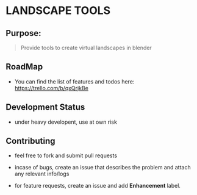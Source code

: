 # LANDSCAPE TOOLS

## Purpose:

> Provide tools to create virtual landscapes in blender


## RoadMap
  * You can find the list of features and todos here: https://trello.com/b/qxQrjkBe

## Development Status

  * under heavy developent, use at own risk

## Contributing

  * feel free to fork and submit pull requests

  * incase of bugs, create an issue that describes the problem
    and attach any relevant info/logs

  * for feature requests, create an issue and add **Enhancement** label.
